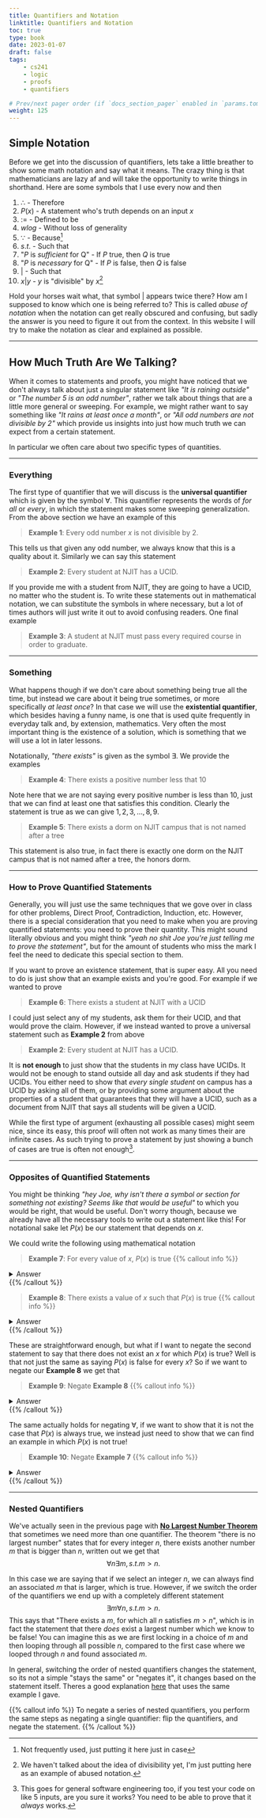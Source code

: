 ```yaml
---
title: Quantifiers and Notation
linktitle: Quantifiers and Notation
toc: true
type: book
date: 2023-01-07
draft: false
tags:
    - cs241
    - logic
    - proofs
    - quantifiers

# Prev/next pager order (if `docs_section_pager` enabled in `params.toml`)
weight: 125
---
```


## Simple Notation

Before we get into the discussion of quantifiers, lets take a little breather to show some math notation and say what it means. The crazy thing is that mathematicians are lazy af and will take the opportunity to write things in shorthand. Here are some symbols that I use every now and then

1. $\therefore$ - Therefore
2. $P(x)$ - A statement who's truth depends on an input $x$
3. $:=$ - Defined to be
4. $wlog$ - Without loss of generality
5. $\because$ - Because[^because]
6. $s.t.$ - Such that
7. "$P$ is *sufficient* for Q" - If $P$ true, then $Q$ is true
8. "$P$ is *necessary* for Q" - If $P$ is false, then $Q$ is false
9. $|$ - Such that
10. $x|y$ - $y$ is "divisible" by $x$[^divisible]

Hold your horses wait what, that symbol $|$ appears twice there? How am I supposed to know which one is being referred to? This is called *abuse of notation* when the notation can get really obscured and confusing, but sadly the answer is you need to figure it out from the context. In this website I will try to make the notation as clear and explained as possible.

---

## How Much Truth Are We Talking?

When it comes to statements and proofs, you might have noticed that we don't always talk about just a singular statement like *"It is raining outside"* or *"The number 5 is an odd number"*, rather we talk about things that are a little more general or sweeping. For example, we might rather want to say something like *"It rains at least once a month"*, or *"All odd numbers are not divisible by 2"* which provide us insights into just how much truth we can expect from a certain statement.

In particular we often care about two specific types of quantities.

---


### Everything

The first type of quantifier that we will discuss is the **universal quantifier** which is given by the symbol $\forall$. This quantifier represents the words of *for all* or *every*, in which the statement makes some sweeping generalization. From the above section we have an example of this

> **Example 1**: Every odd number $x$ is not divisible by $2$.

This tells us that given any odd number, we always know that this is a quality about it. Similarly we can say this statement

> **Example 2**: Every student at NJIT has a UCID.

If you provide me with a student from NJIT, they are going to have a UCID, no matter who the student is. To write these statements out in mathematical notation, we can substitute the symbols in where necessary, but a lot of times authors will just write it out to avoid confusing readers. One final example

> **Example 3**: A student at NJIT must pass every required course in order to graduate.

---


### Something

What happens though if we don't care about something being true all the time, but instead we care about it being true sometimes, or more specifically *at least once*? In that case we will use the **existential quantifier**, which besides having a funny name, is one that is used quite frequently in everyday talk and, by extension, mathematics. Very often the most important thing is the existence of a solution, which is something that we will use a lot in later lessons.

Notationally, *"there exists"* is given as the symbol $\exists$. We provide the examples

> **Example 4**: There exists a positive number less that $10$

Note here that we are not saying every positive number is less than $10$, just that we can find at least one that satisfies this condition. Clearly the statement is true as we can give $1,2,3,\ldots,8,9$.

> **Example 5**: There exists a dorm on NJIT campus that is not named after a tree

This statement is also true, in fact there is exactly one dorm on the NJIT campus that is not named after a tree, the honors dorm.

---


### How to Prove Quantified Statements

Generally, you will just use the same techniques that we gove over in class for other problems, Direct Proof, Contradiction, Induction, etc. However, there is a special consideration that you need to make when you are proving quantified statements: you need to prove their quantity. This might sound literally obvious and you might think *"yeah no shit Joe you're just telling me to prove the statement"*, but for the amount of students who miss the mark I feel the need to dedicate this special section to them.

If you want to prove an existence statement, that is super easy. All you need to do is just show that an example exists and you're good. For example if we wanted to prove

> **Example 6**: There exists a student at NJIT with a UCID

I could just select any of my students, ask them for their UCID, and that would prove the claim. However, if we instead wanted to prove a universal statement such as **Example 2** from above

> **Example 2**: Every student at NJIT has a UCID.

It is **not enough** to just show that the students in my class have UCIDs. It would not be enough to stand outside all day and ask students if they had UCIDs. You either need to show that *every single student* on campus has a UCID by asking all of them, or by providing some argument about the properties of a student that guarantees that they will have a UCID, such as a document from NJIT that says all students will be given a UCID.

While the first type of argument (exhausting all possible cases) might seem nice, since its easy, this proof will often not work as many times their are infinite cases. As such trying to prove a statement by just showing a bunch of cases are true is often not enough[^1].

---


### Opposites of Quantified Statements

You might be thinking *"hey Joe, why isn't there a symbol or section for something not existing? Seems like that would be useful"* to which you would be right, that would be useful. Don't worry though, because we already have all the necessary tools to write out a statement like this! For notational sake let $P(x)$ be our statement that depends on $x$.

We could write the following using mathematical notation

> **Example 7**: For every value of $x$, $P(x)$ is true
{{% callout info %}}
<details>
  <summary>Answer</summary>
    $$\forall x, P(x)=1$$
</details>
{{% /callout %}}

> **Example 8**: There exists a value of $x$ such that $P(x)$ is true
{{% callout info %}}
<details>
  <summary>Answer</summary>
    $$\exists x, s.t. P(x)=1$$
</details>
{{% /callout %}}

These are straightforward enough, but what if I want to negate the second statement to say that there does not exist an $x$ for which $P(x)$ is true? Well is that not just the same as saying $P(x)$ is false for every $x$? So if we want to negate our **Example 8** we get that

> **Example 9**: Negate **Example 8**
{{% callout info %}}
<details>
  <summary>Answer</summary>
    Since saying "There does not exist a case this is true" is the same as saying "This is always false", we have
    $$\forall x, \bar{P}(x)=1$$
</details>
{{% /callout %}}

The same actually holds for negating $\forall$, if we want to show that it is not the case that $P(x)$ is always true, we instead just need to show that we can find an example in which $P(x)$ is not true!

> **Example 10**: Negate **Example 7**
{{% callout info %}}
<details>
  <summary>Answer</summary>
    Since saying "This is not always true" is the same as saying "There exists a case this is false", we have
    $$\exists x, s.t. \bar{P}(x)=1$$
</details>
{{% /callout %}}

---

### Nested Quantifiers

We've actually seen in the previous page with [**No Largest Number Theorem**](/course/introtologic/sections/proofbycontradiction#no_largest_number_theorem) that sometimes we need more than one quantifier. The theorem "there is no largest number" states that for every integer $n$, there exists another number $m$ that is bigger than $n$, written out we get that
$$
\forall n \exists m, s.t. m>n.
$$

In this case we are saying that if we select an integer $n$, we can always find an associated $m$ that is larger, which is true. However, if we switch the order of the quantifiers we end up with a completely different statement
$$
\exists m \forall n, s.t. m > n.
$$
This says that "There exists a $m$, for which all $n$ satisfies $m>n$", which is in fact the statement that there *does* exist a largest number which we know to be false! You can imagine this as we are first locking in a choice of $m$ and then looping through all possible $n$, compared to the first case where we looped through $n$ and found associated $m$.

In general, switching the order of nested quantifiers changes the statement, so its not a simple "stays the same" or "negates it", it changes based on the statement itself. Theres a good explanation [here](https://math.stackexchange.com/questions/304217/is-forall-x-exists-y-qx-y-the-same-as-exists-y-forall-x-qx-y) that uses the same example I gave.

{{% callout info %}}
To negate a series of nested quantifiers, you perform the same steps as negating a single quantifier: flip the quantifiers, and negate the statement.
{{% /callout %}}

[^divisible]: We haven't talked about the idea of divisibility yet, I'm just putting here as an example of abused notation.

[^because]: Not frequently used, just putting it here just in case

[^1]: This goes for general software engineering too, if you test your code on like $5$ inputs, are you sure it works? You need to be able to prove that it *always* works.

